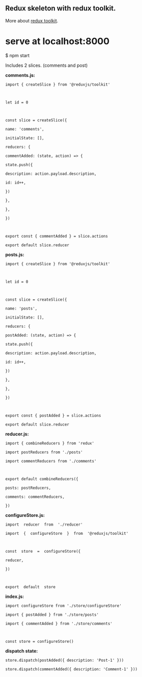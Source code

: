 ## Redux skeleton with redux toolkit.

More about [redux toolkit](https://redux-toolkit.js.org/).

# serve at localhost:8000

$ npm start

Includes 2 slices. (comments and post)

**comments.js:**

    import { createSlice } from '@reduxjs/toolkit'



    let id = 0



    const slice = createSlice({

    name: 'comments',

    initialState: [],

    reducers: {

    commentAdded: (state, action) => {

    state.push({

    description: action.payload.description,

    id: id++,

    })

    },

    },

    })



    export const { commentAdded } = slice.actions

    export default slice.reducer

**posts.js:**

    import { createSlice } from '@reduxjs/toolkit'



    let id = 0



    const slice = createSlice({

    name: 'posts',

    initialState: [],

    reducers: {

    postAdded: (state, action) => {

    state.push({

    description: action.payload.description,

    id: id++,

    })

    },

    },

    })



    export const { postAdded } = slice.actions

    export default slice.reducer

**reducer.js:**

    import { combineReducers } from 'redux'

    import postReducers from './posts'

    import commentReducers from './comments'



    export default combineReducers({

    posts: postReducers,

    comments: commentReducers,

    })

**configureStore.js:**

    import  reducer  from  './reducer'

    import  {  configureStore  }  from  '@reduxjs/toolkit'



    const  store  =  configureStore({

    reducer,

    })



    export  default  store

**index.js:**

    import configureStore from './store/configureStore'

    import { postAdded } from './store/posts'

    import { commentAdded } from './store/comments'



    const store = configureStore()

**dispatch state:**

    store.dispatch(postAdded({ description: 'Post-1' }))

    store.dispatch(commentAdded({ description: 'Comment-1' }))

